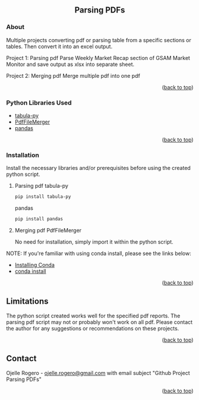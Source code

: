 <!-- PROJECT LOGO -->
<br />
<div align="center">
<h2 align="center">Parsing PDFs</h2>
</div>


<!-- ABOUT -->
### About

Multiple projects converting pdf or parsing table from a specific sections or tables. Then convert it into an excel output. 

Project 1: Parsing pdf
Parse Weekly Market Recap section of GSAM Market Monitor and save output as xlsx into separate sheet.

Project 2: Merging pdf
Merge multiple pdf into one pdf

<p align="right">(<a href="#top">back to top</a>)</p>



<!-- PYTHON LIBRARIES USED -->
### Python Libraries Used

* [tabula-py](https://pypi.org/project/tabula-py/)
* [PdfFileMerger](https://pythonhosted.org/PyPDF2/PdfFileMerger.html)
* [pandas](https://pandas.pydata.org/docs/user_guide/index.html)

<p align="right">(<a href="#top">back to top</a>)</p>



<!-- INSTALLATION -->
### Installation

Install the necessary libraries and/or prerequisites before using the created python script.

1. Parsing pdf
   tabula-py
   
   ```sh
   pip install tabula-py
   ```
   
   pandas
   
   ```sh
   pip install pandas
   ```

2. Merging pdf
   PdfFileMerger
   
   No need for installation, simply import it within the python script.

NOTE: If you're familiar with using conda install, please see the links below:

* [Installing Conda](https://docs.conda.io/projects/conda/en/latest/user-guide/install/index.html#)
* [conda install](https://docs.conda.io/projects/conda/en/latest/commands/install.html)

<p align="right">(<a href="#top">back to top</a>)</p>



<!-- LIMITATIONS -->
## Limitations

The python script created works well for the specified pdf reports. The parsing pdf script may not or probably won't work on all pdf. Please contact the author for any suggestions or recommendations on these projects.

<p align="right">(<a href="#top">back to top</a>)</p>



<!-- CONTACT -->
## Contact

Ojelle Rogero - ojelle.rogero@gmail.com with email subject "Github Project Parsing PDFs"

<p align="right">(<a href="#top">back to top</a>)</p>